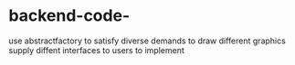 # backend-code-
use abstractfactory to satisfy diverse demands to draw different graphics </br>
supply diffent interfaces to users to implement
